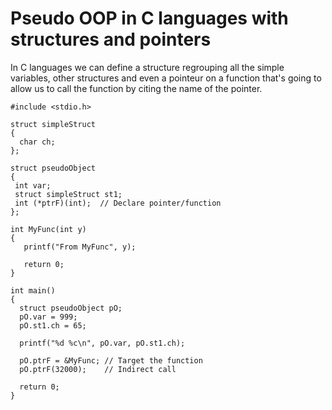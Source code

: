 # Pseudo OOP in C languages with structures and pointers

In  C languages we can define a structure regrouping all the simple variables, other structures and even a pointeur on a function that's
going to allow us to call the function by citing the name of the pointer.

  ```
  #include <stdio.h>
  
  struct simpleStruct
  {
    char ch; 
  };
  
  struct pseudoObject
  {
   int var;
   struct simpleStruct st1;
   int (*ptrF)(int);  // Declare pointer/function
  };
  
  int MyFunc(int y)
  {
     printf("From MyFunc", y);
     
     return 0;
  }  
  
  int main()
  {
    struct pseudoObject pO;
    pO.var = 999;
    pO.st1.ch = 65;
    
    printf("%d %c\n", pO.var, pO.st1.ch);
    
    pO.ptrF = &MyFunc; // Target the function
    pO.ptrF(32000);    // Indirect call
    
    return 0;
  }
  
  ```
